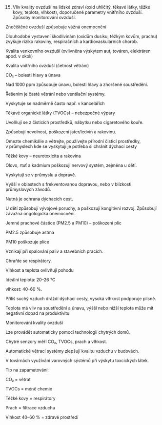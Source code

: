 
15. Vliv kvality ovzduší na lidské zdraví (oxid uhličitý, těkavé látky, těžké kovy, teplota, vlhkost), doporučené parametry vnitřního ovzduší. Způsoby monitorování ovzduší.

Znečištěné ovzduší způsobuje vážná onemocnění 

Dlouhodobé vystavení škodlivinám (oxidům dusíku, těžkým kovům, prachu) zvyšuje riziko rakoviny, respiračních a kardiovaskulárních chorob.  

Kvalita venkovního ovzduší (ovlivněna výskytem aut, továren, elektráren apod. v okolí) 

Kvalita vnitřního ovzduší (četnost větrání)



CO₂ – bolesti hlavy a únava 

Nad 1000 ppm způsobuje únavu, bolesti hlavy a zhoršené soustředění. 

Řešením je časté větrání nebo ventilační systémy.  

Vyskytuje se nadměrně často např. v kancelářích



Těkavé organické látky (TVOCs) – nebezpečné výpary  

Uvolňují se z čisticích prostředků, nábytku nebo cigaretového kouře. 

Způsobují nevolnost, poškození jater/ledvin a rakovinu. 

Omezte chemikálie a větrejte, používejte přírodní čisticí prostředky, v průmyslech kde se vyskytují je potřeba si chránit dýchací cesty



Těžké kovy – neurotoxicita a rakovina 

Olovo, rtuť a kadmium poškozují nervový systém, zejména u dětí. 

Vyskytují se v průmyslu a dopravě. 

Vyšší v oblastech s frekventovanou dopravou, nebo v blízkosti průmyslových závodů. 

Nutná je ochrana dýchacích cest.  

U dětí způsobují vývojové poruchy, a poškozují kongitivní rozvoj. Způsobují závažná ongologická onemocnění.



Jemné prachové částice (PM2.5 a PM10) – poškození plic 

PM2.5 způsobuje astma

PM10 poškozuje plíce

Vznikají při spalování paliv a stavebních pracích. 

Chraňte se respirátory.  



Vlhkost a teplota ovlivňují pohodu 

Ideální teplota: 20–26 °C

vlhkost: 40–60 %. 

Příliš suchý vzduch dráždí dýchací cesty, vysoká vlhkost podporuje plísně.  

Teplota má vliv na soustředění a únavu, výšší nebo nížší teplota může mít negativní dopad na produktivitu.  



Monitorování kvality ovzduší 

Lze provádět automaticky pomocí technologií chytrých domů.

Chytré senzory měří CO₂, TVOCs, prach a vlhkost. 

Automatické větrací systémy zlepšují kvalitu vzduchu v budovách. 

V továrnách využívání varovných sýstémů při výskytu toxcických látek.



Tip na zapamatování:  

CO₂ = větrat  

TVOCs = méně chemie  

Těžké kovy = respirátory  

Prach = filtrace vzduchu  

Vlhkost 40–60 % = zdravé prostředí 

 



